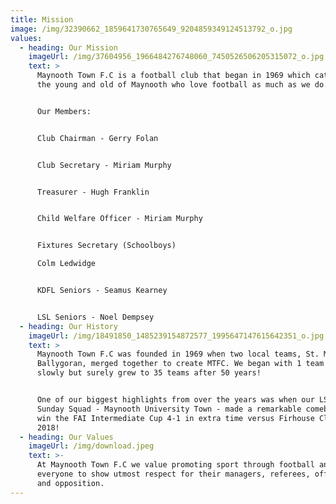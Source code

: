 ```yaml
---
title: Mission
image: /img/32390662_1859641730765649_9204859349124513792_o.jpg
values:
  - heading: Our Mission
    imageUrl: /img/37604956_1966484276748060_7450526506205315072_o.jpg
    text: >
      Maynooth Town F.C is a football club that began in 1969 which caters for
      the young and old of Maynooth who love football as much as we do.


      Our Members:


      Club Chairman - Gerry Folan


      Club Secretary - Miriam Murphy


      Treasurer - Hugh Franklin


      Child Welfare Officer - Miriam Murphy


      Fixtures Secretary (Schoolboys)

      Colm Ledwidge


      KDFL Seniors - Seamus Kearney


      LSL Seniors - Noel Dempsey
  - heading: Our History
    imageUrl: /img/18491850_1485239154872577_1995647147615642351_o.jpg
    text: >
      Maynooth Town F.C was founded in 1969 when two local teams, St. Mary's and
      Ballygoran, merged together to create MTFC. We began with 1 team and
      slowly but surely grew to 35 teams after 50 years!


      One of our biggest highlights from over the years was when our LSL Senior
      Sunday Squad - Maynooth University Town - made a remarkable comeback to
      win the FAI Intermediate Cup 4-1 in extra time versus Firhouse Clover in
      2018!
  - heading: Our Values
    imageUrl: /img/download.jpeg
    text: >-
      At Maynooth Town F.C we value promoting sport through football and for
      everyone to show utmost respect for their managers, referees, officials
      and opposition.
---
```


